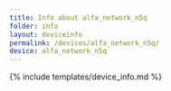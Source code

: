 ```yaml
---
title: Info about alfa_network_n5q
folder: info
layout: deviceinfo
permalink: /devices/alfa_network_n5q/
device: alfa_network_n5q
---
```

{% include templates/device_info.md %}
